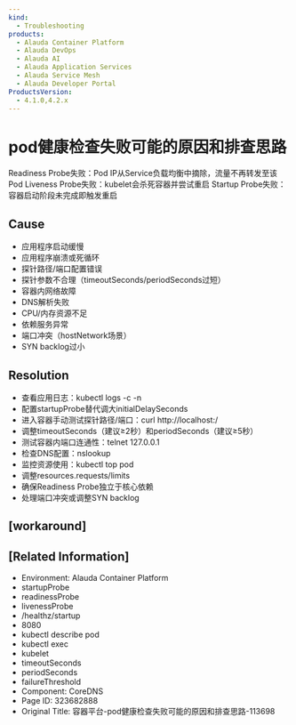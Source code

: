 ```yaml
---
kind:
  - Troubleshooting
products:
  - Alauda Container Platform
  - Alauda DevOps
  - Alauda AI
  - Alauda Application Services
  - Alauda Service Mesh
  - Alauda Developer Portal
ProductsVersion:
  - 4.1.0,4.2.x
---
```

<!-- A type of document that involves encountering a fault, diagnosing it, performing root cause analysis, and providing solutions. -->

# pod健康检查失败可能的原因和排查思路

Readiness Probe失败：Pod IP从Service负载均衡中摘除，流量不再转发至该Pod Liveness Probe失败：kubelet会杀死容器并尝试重启 Startup Probe失败：容器启动阶段未完成即触发重启

## Cause
- 应用程序启动缓慢
- 应用程序崩溃或死循环
- 探针路径/端口配置错误
- 探针参数不合理（timeoutSeconds/periodSeconds过短）
- 容器内网络故障
- DNS解析失败
- CPU/内存资源不足
- 依赖服务异常
- 端口冲突（hostNetwork场景）
- SYN backlog过小

## Resolution
- 查看应用日志：kubectl logs <pod> -c <container> -n<namespaces>
- 配置startupProbe替代调大initialDelaySeconds
- 进入容器手动测试探针路径/端口：curl http://localhost:<port>/<path>
- 调整timeoutSeconds（建议≥2秒）和periodSeconds（建议≥5秒）
- 测试容器内端口连通性：telnet 127.0.0.1 <port>
- 检查DNS配置：nslookup <service>
- 监控资源使用：kubectl top pod
- 调整resources.requests/limits
- 确保Readiness Probe独立于核心依赖
- 处理端口冲突或调整SYN backlog

## [workaround]

## [Related Information]
- Environment: Alauda Container Platform
- startupProbe
- readinessProbe
- livenessProbe
- /healthz/startup
- 8080
- kubectl describe pod
- kubectl exec
- kubelet
- timeoutSeconds
- periodSeconds
- failureThreshold
- Component: CoreDNS
- Page ID: 323682888
- Original Title: 容器平台-pod健康检查失败可能的原因和排查思路-113698
